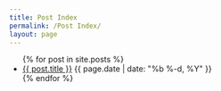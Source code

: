 ```yaml
---
title: Post Index
permalink: /Post Index/
layout: page
---
```

<ul>
  {% for post in site.posts %}
    <li>
      <a href="{{ post.url }}">{{ post.title }}</a> <time datetime="{{ page.date | date_to_xmlschema }}" itemprop="datePublished">{{ page.date | date: "%b %-d, %Y" }}</time>
    </li>
  {% endfor %}
</ul>
